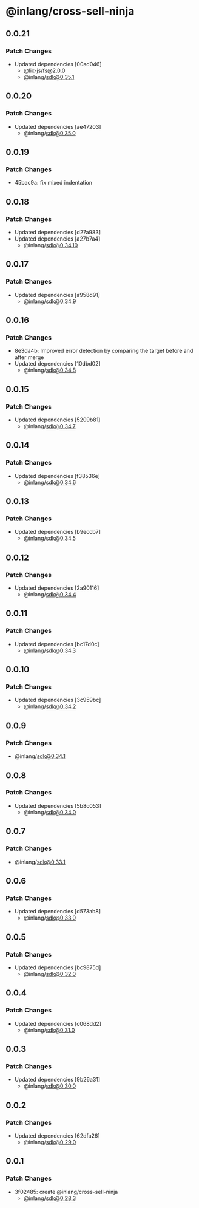 # @inlang/cross-sell-ninja

## 0.0.21

### Patch Changes

- Updated dependencies [00ad046]
  - @lix-js/fs@2.0.0
  - @inlang/sdk@0.35.1

## 0.0.20

### Patch Changes

- Updated dependencies [ae47203]
  - @inlang/sdk@0.35.0

## 0.0.19

### Patch Changes

- 45bac9a: fix mixed indentation

## 0.0.18

### Patch Changes

- Updated dependencies [d27a983]
- Updated dependencies [a27b7a4]
  - @inlang/sdk@0.34.10

## 0.0.17

### Patch Changes

- Updated dependencies [a958d91]
  - @inlang/sdk@0.34.9

## 0.0.16

### Patch Changes

- 8e3da4b: Improved error detection by comparing the target before and after merge
- Updated dependencies [10dbd02]
  - @inlang/sdk@0.34.8

## 0.0.15

### Patch Changes

- Updated dependencies [5209b81]
  - @inlang/sdk@0.34.7

## 0.0.14

### Patch Changes

- Updated dependencies [f38536e]
  - @inlang/sdk@0.34.6

## 0.0.13

### Patch Changes

- Updated dependencies [b9eccb7]
  - @inlang/sdk@0.34.5

## 0.0.12

### Patch Changes

- Updated dependencies [2a90116]
  - @inlang/sdk@0.34.4

## 0.0.11

### Patch Changes

- Updated dependencies [bc17d0c]
  - @inlang/sdk@0.34.3

## 0.0.10

### Patch Changes

- Updated dependencies [3c959bc]
  - @inlang/sdk@0.34.2

## 0.0.9

### Patch Changes

- @inlang/sdk@0.34.1

## 0.0.8

### Patch Changes

- Updated dependencies [5b8c053]
  - @inlang/sdk@0.34.0

## 0.0.7

### Patch Changes

- @inlang/sdk@0.33.1

## 0.0.6

### Patch Changes

- Updated dependencies [d573ab8]
  - @inlang/sdk@0.33.0

## 0.0.5

### Patch Changes

- Updated dependencies [bc9875d]
  - @inlang/sdk@0.32.0

## 0.0.4

### Patch Changes

- Updated dependencies [c068dd2]
  - @inlang/sdk@0.31.0

## 0.0.3

### Patch Changes

- Updated dependencies [9b26a31]
  - @inlang/sdk@0.30.0

## 0.0.2

### Patch Changes

- Updated dependencies [62dfa26]
  - @inlang/sdk@0.29.0

## 0.0.1

### Patch Changes

- 3f02485: create @inlang/cross-sell-ninja
  - @inlang/sdk@0.28.3

